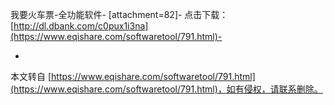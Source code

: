 我要火车票-全功能软件-
\[attachment=82\]-
点击下载：[http://dl.dbank.com/c0pux1i3na](https://www.eqishare.com/softwaretool/791.html)-

-

本文转自 [https://www.eqishare.com/softwaretool/791.html](https://www.eqishare.com/softwaretool/791.html)，如有侵权，请联系删除。